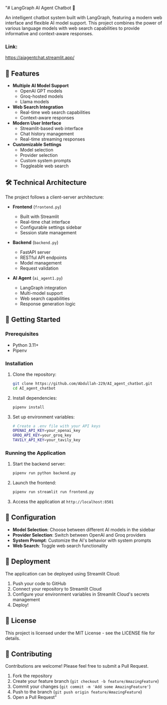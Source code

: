 "# LangGraph AI Agent Chatbot 🤖

An intelligent chatbot system built with LangGraph, featuring a modern web interface and flexible AI model support. This project combines the power of various language models with web search capabilities to provide informative and context-aware responses.

### Link: 
https://aiagentchat.streamlit.app/

## 🌟 Features

- **Multiple AI Model Support**
  - OpenAI GPT models
  - Groq-hosted models
  - Llama models
- **Web Search Integration**
  - Real-time web search capabilities
  - Context-aware responses
- **Modern User Interface**
  - Streamlit-based web interface
  - Chat history management
  - Real-time streaming responses
- **Customizable Settings**
  - Model selection
  - Provider selection
  - Custom system prompts
  - Toggleable web search

## 🛠️ Technical Architecture

The project follows a client-server architecture:

- **Frontend** (`frontend.py`)

  - Built with Streamlit
  - Real-time chat interface
  - Configurable settings sidebar
  - Session state management

- **Backend** (`backend.py`)

  - FastAPI server
  - RESTful API endpoints
  - Model management
  - Request validation

- **AI Agent** (`ai_agent1.py`)
  - LangGraph integration
  - Multi-model support
  - Web search capabilities
  - Response generation logic

## 🚀 Getting Started

### Prerequisites

- Python 3.11+
- Pipenv

### Installation

1. Clone the repository:

   ```bash
   git clone https://github.com/Abdullah-229/AI_agent_chatbot.git
   cd AI_agent_chatbot
   ```

2. Install dependencies:

   ```bash
   pipenv install
   ```

3. Set up environment variables:
   ```bash
   # Create a .env file with your API keys
   OPENAI_API_KEY=your_openai_key
   GROQ_API_KEY=your_groq_key
   TAVILY_API_KEY=your_tavily_key
   ```

### Running the Application

1. Start the backend server:

   ```bash
   pipenv run python backend.py
   ```

2. Launch the frontend:

   ```bash
   pipenv run streamlit run frontend.py
   ```

3. Access the application at `http://localhost:8501`

## 🔧 Configuration

- **Model Selection**: Choose between different AI models in the sidebar
- **Provider Selection**: Switch between OpenAI and Groq providers
- **System Prompt**: Customize the AI's behavior with system prompts
- **Web Search**: Toggle web search functionality

## 🚀 Deployment

The application can be deployed using Streamlit Cloud:

1. Push your code to GitHub
2. Connect your repository to Streamlit Cloud
3. Configure your environment variables in Streamlit Cloud's secrets management
4. Deploy!

## 📝 License

This project is licensed under the MIT License - see the LICENSE file for details.

## 🤝 Contributing

Contributions are welcome! Please feel free to submit a Pull Request.

1. Fork the repository
2. Create your feature branch (`git checkout -b feature/AmazingFeature`)
3. Commit your changes (`git commit -m 'Add some AmazingFeature'`)
4. Push to the branch (`git push origin feature/AmazingFeature`)
5. Open a Pull Request"
